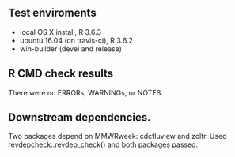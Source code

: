 ## Test enviroments
* local OS X install, R 3.6.3
* ubuntu 16.04 (on travis-ci), R 3.6.2
* win-builder (devel and release)


## R CMD check results
There were no ERRORs, WARNINGs, or NOTES.


## Downstream dependencies.
Two packages depend on MMWRweek: cdcfluview and zoltr.
Used revdepcheck::revdep_check() and both packages passed.
